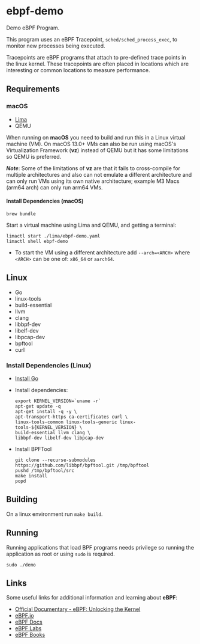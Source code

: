 # ebpf-demo

Demo eBPF Program.

This program uses an eBPF Tracepoint, `sched/sched_process_exec`, to monitor new processes being executed.

Tracepoints are eBPF programs that attach to pre-defined trace points in the linux kernel. These tracepoints are often placed in locations which are interesting or common locations to measure performance.

## Requirements

### macOS

* [Lima](https://lima-vm.io)
* QEMU

When running on **macOS** you need to build and run this in a Linux virtual machine (VM). On macOS 13.0+ VMs can also be run
using macOS's Virtualization Framework (**vz**) instead of QEMU but it has some limitations so QEMU is preferred.

**_Note_**: Some of the limitations of **vz** are that it fails to cross-compile for multiple architectures and also can not
emulate a different architecture and can only run VMs using its own native architecture; example M3 Macs (arm64 arch) can only
run arm64 VMs.

#### Install Dependencies (macOS)

```shell
brew bundle
```

Start a virtual machine using Lima and QEMU, and getting a terminal:

```shell
limactl start ./lima/ebpf-demo.yaml
limactl shell ebpf-demo
```

* To start the VM using a different architecture add `--arch=<ARCH>` where `<ARCH>` can be one of: `x86_64` or `aarch64`.

## Linux

* Go
* linux-tools
* build-essential
* llvm
* clang
* libbpf-dev
* libelf-dev
* libpcap-dev
* bpftool
* curl

### Install Dependencies (Linux)

* [Install Go](https://go.dev/doc/install)
* Install dependencies:

    ```shell
    export KERNEL_VERSION=`uname -r`
    apt-get update -q
    apt-get install -q -y \
    apt-transport-https ca-certificates curl \
    linux-tools-common linux-tools-generic linux-tools-${KERNEL_VERSION} \
    build-essential llvm clang \
    libbpf-dev libelf-dev libpcap-dev
    ```

* Install BPFTool

    ```shell
    git clone --recurse-submodules https://github.com/libbpf/bpftool.git /tmp/bpftool
    pushd /tmp/bpftool/src
    make install
    popd
    ```

## Building

On a linux environment run `make build`.

## Running

Running applications that load BPF programs needs privilege so running the application as root or using `sudo` is required.

```shell
sudo ./demo
```

## Links

Some useful links for additional information and learning about **eBPF**:

* [Official Documentary - eBPF: Unlocking the Kernel](https://www.youtube.com/watch?v=Wb_vD3XZYOA)
* [eBPF.io](https://ebpf.io)
* [eBPF Docs](https://docs.ebpf.io)
* [eBPF Labs](https://ebpf.io/labs/)
* [eBPF Books](https://ebpf.io/get-started/#books)
